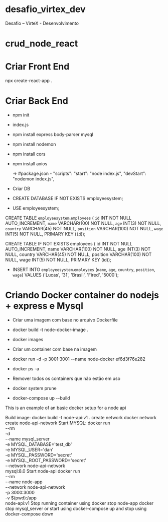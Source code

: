 # desafio_virtex_dev
Desafio – VirteX - Desenvolvimento

# crud_node_react

# Criar Front End
npx create-react-app .

# Criar Back End
- npm init
- index.js
- npm install express body-parser mysql
- npm install nodemon
- npm install cors
- npm install axios

  -> #package.json
      - "scripts":
        "start": "node index.js",
        "devStart": "nodemon index.js",

- Criar DB
- CREATE DATABASE IF NOT EXISTS employeesystem;
- USE employeesystem;

CREATE TABLE `employeesystem`.`employees` (
  `id` INT NOT NULL AUTO_INCREMENT,
  `name` VARCHAR(100) NOT NULL,
  `age` INT(3) NOT NULL,
  `country` VARCHAR(45) NOT NULL,
  `position` VARCHAR(100) NOT NULL,
  `wage` INT(5) NOT NULL,
  PRIMARY KEY (`id`));

  CREATE TABLE IF NOT EXISTS employees (
  id INT NOT NULL AUTO_INCREMENT,
  name VARCHAR(100) NOT NULL,
  age INT(3) NOT NULL,
  country VARCHAR(45) NOT NULL,
  position VARCHAR(100) NOT NULL,
  wage INT(5) NOT NULL,
  PRIMARY KEY (id));

- INSERT INTO `employeesystem`.`employees` (`name`, `age`, `country`, `position`, `wage`) VALUES ('Lucas', '31', 'Brasil', 'Fired', '5000');


# Criando Docker container do nodejs + express e Mysql
- Criar uma imagem com base no arquivo Dockerfile 
- docker build -t node-docker-image .
- docker images

- Criar um container com base na imagem
- docker run -d -p 3001:3001 --name node-docker ef6d3f76e282 
- docker ps -a

- Remover todos os containers que não estão em uso
- docker system prune

- docker-compose up --build


This is an example of an basic docker setup for a node api

Build image:
docker build -t node-api:v1 .
create network
docker network create node-api-network
Start MYSQL:
docker run \
--rm \
-d \
--name mysql_server \
-e MYSQL_DATABASE='test_db' \
-e MYSQL_USER='dan' \
-e MYSQL_PASSWORD='secret' \
-e MYSQL_ROOT_PASSWORD='secret' \
--network node-api-network \
mysql:8.0 
Start node-api
docker run \
--rm \
--name node-app \
--network node-api-network \
-p 3000:3000 \
-v $(pwd):/app \
node-api:v1 
Stop running container using
docker stop node-app
docker stop mysql_server
or start using
docker-compose up
and stop using
docker-compose down